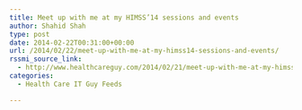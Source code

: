 ```yaml
---
title: Meet up with me at my HIMSS’14 sessions and events
author: Shahid Shah
type: post
date: 2014-02-22T00:31:00+00:00
url: /2014/02/22/meet-up-with-me-at-my-himss14-sessions-and-events/
rssmi_source_link:
  - http://www.healthcareguy.com/2014/02/21/meet-up-with-me-at-my-himss14-sessions-and-events/
categories:
  - Health Care IT Guy Feeds

---
```

